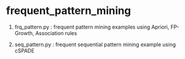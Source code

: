 # frequent_pattern_mining

1. frq_pattern.py : frequent pattern mining examples using Apriori, FP-Growth, Association rules

2. seq_pattern.py : frequent sequential pattern mining example using cSPADE